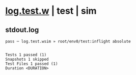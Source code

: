 # [log.test.w](../../../../../../examples/tests/sdk_tests/math/log.test.w) | test | sim

## stdout.log
```log
pass ─ log.test.wsim » root/env0/test:inflight absolute
 
 
Tests 1 passed (1)
Snapshots 1 skipped
Test Files 1 passed (1)
Duration <DURATION>
```

